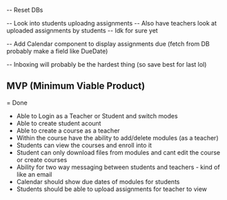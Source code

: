 <!-- -- Add a module component for course details page -->

<!-- -- Re-design the left side bar nav on course details -->

<!-- -- Update buttons for course details -->

<!-- -- Add a landing page on /landing (maybe) -->

<!-- -- Implement createCourse modal -->

<!-- -- Implement mongoDB createCourse -->
<!-- -- Design the login page -->

<!-- Create Course:
id: ObjectID
courseName: Calc 101
subject: Math
description: lorem ipsums
published: True
term: "2023-2024" -->

<!-- -- Fetch DB Data for Dashboard -->
<!-- -- Update routing for the courses/[course-name] -->
<!-- -- Show default initial sample module as first module
-- Subsequent modules will be the DB ones

-- Use Supabase for the files - File structure something like below

-- modules -> courseName -> moduleName -> fileData -->
<!-- -- Nicer Module Name form -->
<!-- -- Add descriptions for Who We Help
-- Update Pricing Cards to reflect Who We Help -->
<!-- -- Update README.md to show what the project is and etc -->
<!-- -- Add Hooks  -->

<!-- -- Update Modals with backdrop that you can click out of to close -->

<!-- -- Add Next Auth with credentials
-- Add singup route for nextauth
-- useSessions for auth (!auth redirect to /login) -->

<!-- -- Add helpers for mongoDB connecting and etc to DRY up code -->

<!-- -- Also update avatar for profile based on auth name so everyone has a unique avatar -->

<!-- -- Error handling for the not allowing same module name - handle in API route -->

<!-- -- Add React Hot Toast for uploading files and creating modules/courses -->

<!-- ---------------------------------TODO BELOW--------------------------------- -->

-- Reset DBs

-- Look into students uploadng assignments
-- Also have teachers look at uploaded assignments by students
-- Idk for sure yet

-- Add Calendar component to display assignments due (fetch from DB probably make a field like DueDate)

-- Inboxing will probably be the hardest thing (so save best for last lol)

<!--  #####################################################-->

## MVP (Minimum Viable Product)

<!--  --> = Done

- Able to Login as a Teacher or Student and switch modes
- Able to create student acount
- Able to create a course as a teacher
- Within the course have the ability to add/delete modules (as a teacher)
- Students can view the courses and enroll into it
- Student can only download files from modules and cant edit the course or create courses
- Ability for two way messaging between students and teachers - kind of like an email
- Calendar should show due dates of modules for students
- Students should be able to upload assignments for teacher to view
